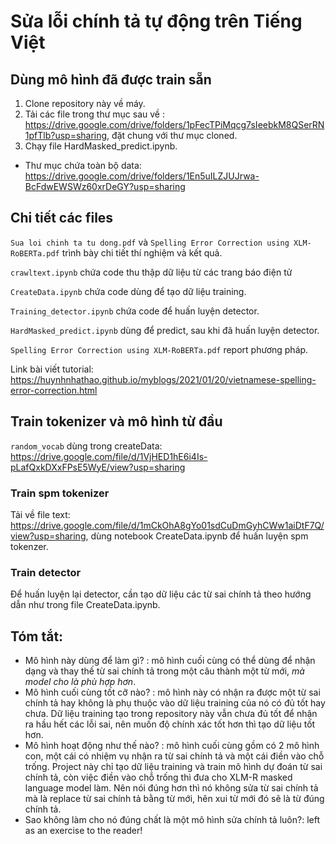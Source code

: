 # Sửa lỗi chính tả tự động trên Tiếng Việt



## Dùng mô hình đã được train sẵn

1. Clone repository này về máy.
1. Tải các file trong thư mục sau về : https://drive.google.com/drive/folders/1pFecTPiMqcg7sIeebkM8QSerRN1pfTlb?usp=sharing, đặt chung với thư mục cloned.
2. Chạy file HardMasked_predict.ipynb. 

* Thư mục chứa toàn bộ data: https://drive.google.com/drive/folders/1En5uILZJUJrwa-BcFdwEWSWz60xrDeGY?usp=sharing

## Chi tiết các files
`Sua loi chinh ta tu dong.pdf` và `Spelling Error Correction using XLM-RoBERTa.pdf` trình bày chi tiết thí nghiệm và kết quả.

`crawltext.ipynb` chứa code thu thập dữ liệu từ các trang báo điện tử

`CreateData.ipynb` chứa code dùng để tạo dữ liệu training.

`Training_detector.ipynb` chứa code để huấn luyện detector.

`HardMasked_predict.ipynb` dùng để predict, sau khi đã huấn luyện detector.

`Spelling Error Correction using XLM-RoBERTa.pdf` report phương pháp.

Link bài viết tutorial: https://huynhnhathao.github.io/myblogs/2021/01/20/vietnamese-spelling-error-correction.html

## Train tokenizer và mô hình từ đầu

`random_vocab` dùng trong createData: https://drive.google.com/file/d/1VjHED1hE6i4Is-pLafQxkDXxFPsE5WyE/view?usp=sharing

### Train spm tokenizer

Tải về file text: https://drive.google.com/file/d/1mCkOhA8gYo01sdCuDmGyhCWw1aiDtF7Q/view?usp=sharing, dùng notebook CreateData.ipynb để huấn luyện spm tokenzer.

### Train detector

Để huấn luyện lại detector, cần tạo dữ liệu các từ sai chính tả theo hướng dẫn như trong file CreateData.ipynb.

## Tóm tắt:

- Mô hình này dùng để làm gì? : mô hình cuối cùng có thể dùng để nhận dạng và thay thế từ sai chính tả trong một câu thành một từ mới, *mà model cho là phù hợp hơn*.
- Mô hình cuối cùng tốt cỡ nào? : mô hình này có nhận ra được một từ sai chính tả hay không là phụ thuộc vào dữ liệu training của nó có đủ tốt hay chưa. Dữ liệu training tạo trong repository này vẫn chưa đủ tốt để nhận ra hầu hết các lỗi sai, nên muốn độ chính xác tốt hơn thì tạo dữ liệu tốt hơn.
- Mô hình hoạt động như thế nào? : mô hình cuối cùng gồm có 2 mô hình con, một cái có nhiệm vụ nhận ra từ sai chính tả và một cái điền vào chỗ trống. Project này chỉ tạo dữ liệu training và train mô hình dự đoán từ sai chính tả, còn việc điền vào chỗ trống thì đưa cho XLM-R masked language model làm. Nên nói đúng hơn thì nó không sửa từ sai chính tả mà là replace từ sai chính tả bằng từ mới, hên xui từ mới đó sẽ là từ đúng chính tả.
- Sao không làm cho nó đúng chất là một mô hình sửa chính tả luôn?: left as an exercise to the reader!
